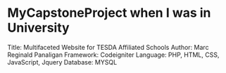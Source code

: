 # MyCapstoneProject when I was in University

Title: Multifaceted Website for TESDA Affiliated Schools
Author: Marc Reginald Panaligan
Framework: Codeigniter
Language: PHP, HTML, CSS, JavaScript, Jquery
Database: MYSQL
